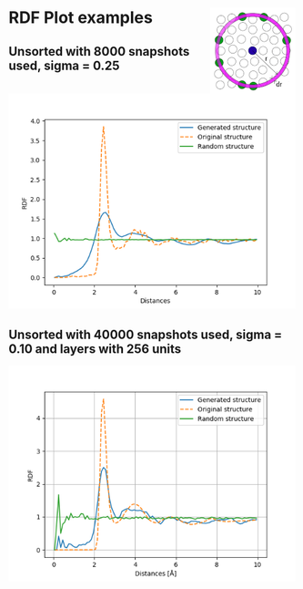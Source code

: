 # RDF Plot examples <img src="https://github.com/wambergo/RePAP/blob/master/radial_distribution_function/rdf_figure.png" align="right" />

## Unsorted with 8000 snapshots used, sigma = 0.25
![Screenshot](plots/compare_rdfs.png)

## Unsorted with 40000 snapshots used, sigma = 0.10 and layers with 256 units
![Screenshot](plots/compare_s01_40000_l1_256hidden.png)

